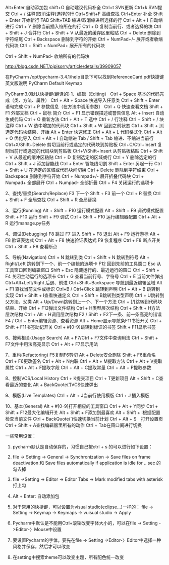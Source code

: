 Alt+Enter 自动添加包
shift+O 自动建议代码补全
Ctrl+t SVN更新
Ctrl+k SVN提交
Ctrl + / 注释(取消注释)选择的行
Ctrl+Shift+F 高级查找
Ctrl+Enter 补全
Shift + Enter 开始新行
TAB Shift+TAB 缩进/取消缩进所选择的行
Ctrl + Alt + I 自动缩进行
Ctrl + Y 删除当前插入符所在的行
Ctrl + D 复制当前行、或者选择的块
Ctrl + Shift + J 合并行
Ctrl + Shift + V 从最近的缓存区里粘贴
Ctrl + Delete 删除到字符结尾
Ctrl + Backspace 删除到字符的开始
Ctrl + NumPad+/- 展开或者收缩代码块
Ctrl + Shift + NumPad+ 展开所有的代码块


Ctrl + Shift + NumPad- 收缩所有的代码块




http://blog.csdn.NET/pipisorry/article/details/39909057


在PyCharm /opt/pycharm-3.4.1/help目录下可以找到ReferenceCard.pdf快捷键英文版说明
PyCharm Default Keymap


PyCharm3.0默认快捷键(翻译的)
1、编辑（Editing）
Ctrl + Space 基本的代码完成（类、方法、属性）
Ctrl + Alt + Space 快速导入任意类
Ctrl + Shift + Enter 语句完成
Ctrl + P 参数信息（在方法中调用参数）
Ctrl + Q 快速查看文档
Shift + F1 外部文档
Ctrl + 鼠标 简介
Ctrl + F1 显示错误描述或警告信息
Alt + Insert 自动生成代码
Ctrl + O 重新方法
Ctrl + Alt + T 选中
Ctrl + / 行注释
Ctrl + Shift + / 块注释
Ctrl + W 选中增加的代码块
Ctrl + Shift + W 回到之前状态
Ctrl + Shift + ]/[ 选定代码块结束、开始
Alt + Enter 快速修正
Ctrl + Alt + L 代码格式化
Ctrl + Alt + O 优化导入
Ctrl + Alt + I 自动缩进
Tab / Shift + Tab 缩进、不缩进当前行
Ctrl+X/Shift+Delete 剪切当前行或选定的代码块到剪贴板
Ctrl+C/Ctrl+Insert 复制当前行或选定的代码块到剪贴板
Ctrl+V/Shift+Insert 从剪贴板粘贴
Ctrl + Shift + V 从最近的缓冲区粘贴
Ctrl + D 复制选定的区域或行
Ctrl + Y 删除选定的行
Ctrl + Shift + J 添加智能线
Ctrl + Enter 智能线切割
Shift + Enter 另起一行
Ctrl + Shift + U 在选定的区域或代码块间切换
Ctrl + Delete 删除到字符结束
Ctrl + Backspace 删除到字符开始
Ctrl + Numpad+/- 展开折叠代码块
Ctrl + Numpad+ 全部展开
Ctrl + Numpad- 全部折叠
Ctrl + F4 关闭运行的选项卡


2、查找/替换(Search/Replace)
F3 下一个
Shift + F3 前一个
Ctrl + R 替换
Ctrl + Shift + F 全局查找
Ctrl + Shift + R 全局替换


3、运行(Running)
Alt + Shift + F10 运行模式配置
Alt + Shift + F9 调试模式配置
Shift + F10 运行
Shift + F9 调试
Ctrl + Shift + F10 运行编辑器配置
Ctrl + Alt + R 运行manage.py任务


4、调试(Debugging)
F8 跳过
F7 进入
Shift + F8 退出
Alt + F9 运行游标
Alt + F8 验证表达式
Ctrl + Alt + F8 快速验证表达式
F9 恢复程序
Ctrl + F8 断点开关
Ctrl + Shift + F8 查看断点


5、导航(Navigation)
Ctrl + N 跳转到类
Ctrl + Shift + N 跳转到符号
Alt + Right/Left 跳转到下一个、前一个编辑的选项卡
F12 回到先前的工具窗口
Esc 从工具窗口回到编辑窗口
Shift + Esc 隐藏运行的、最近运行的窗口
Ctrl + Shift + F4 关闭主动运行的选项卡
Ctrl + G 查看当前行号、字符号
Ctrl + E 当前文件弹出
Ctrl+Alt+Left/Right 后退、前进
Ctrl+Shift+Backspace 导航到最近编辑区域
Alt + F1 查找当前文件或标识
Ctrl+B / Ctrl+Click 跳转到声明
Ctrl + Alt + B 跳转到实现
Ctrl + Shift + I查看快速定义
Ctrl + Shift + B跳转到类型声明
Ctrl + U跳转到父方法、父类
Alt + Up/Down跳转到上一个、下一个方法
Ctrl + ]/[跳转到代码块结束、开始
Ctrl + F12弹出文件结构
Ctrl + H类型层次结构
Ctrl + Shift + H方法层次结构
Ctrl + Alt + H调用层次结构
F2 / Shift + F2下一条、前一条高亮的错误
F4 / Ctrl + Enter编辑资源、查看资源
Alt + Home显示导航条F11书签开关
Ctrl + Shift + F11书签助记开关
Ctrl + #[0-9]跳转到标识的书签
Shift + F11显示书签


6、搜索相关(Usage Search)
Alt + F7/Ctrl + F7文件中查询用法
Ctrl + Shift + F7文件中用法高亮显示
Ctrl + Alt + F7显示用法


7、重构(Refactoring)
F5复制F6剪切
Alt + Delete安全删除
Shift + F6重命名
Ctrl + F6更改签名
Ctrl + Alt + N内联
Ctrl + Alt + M提取方法
Ctrl + Alt + V提取属性
Ctrl + Alt + F提取字段
Ctrl + Alt + C提取常量
Ctrl + Alt + P提取参数


8、控制VCS/Local History
Ctrl + K提交项目
Ctrl + T更新项目
Alt + Shift + C查看最近的变化
Alt + BackQuote(’)VCS快速弹出


9、模版(Live Templates)
Ctrl + Alt + J当前行使用模版
Ctrl +Ｊ插入模版


10、基本(General)
Alt + #[0-9]打开相应的工具窗口
Ctrl + Alt + Y同步
Ctrl + Shift + F12最大化编辑开关
Alt + Shift + F添加到最喜欢
Alt + Shift + I根据配置检查当前文件
Ctrl + BackQuote(’)快速切换当前计划
Ctrl + Alt + S　打开设置页
Ctrl + Shift + A查找编辑器里所有的动作
Ctrl + Tab在窗口间进行切换


一些常用设置：


1. pycharm默认是自动保存的，习惯自己按ctrl + s 的可以进行如下设置：
1. file -> Setting -> General -> Synchronization -> Save files on frame deactivation 和 Save files automatically if application is idle for .. sec 的勾去掉
2. file ->Setting -> Editor -> Editor Tabs -> Mark modified tabs with asterisk 打上勾
2. Alt + Enter: 自动添加包


3. 对于常用的快捷键，可以设置为visual studio(eclipse...)一样的：
file -> Setting -> Keymap -> Keymaps -> vuisual studio -> Apply


4. Pycharm中默认是不能用Ctrl+滚轮改变字体大小的，可以在file -> Setting ->Editor-〉Mouse中设置


5. 要设置Pycharm的字体，要先在file -> Setting ->Editor-〉Editor中选择一种风格并保存，然后才可以改变


6. 在setting中搜索theme可以改变主题，所有配色统一改变
